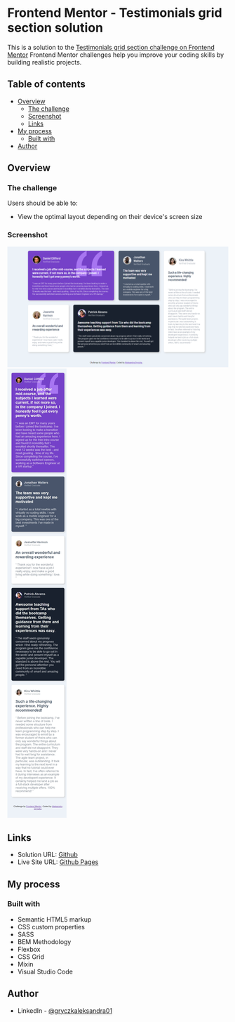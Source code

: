 # Frontend Mentor - Testimonials grid section solution
This is a solution to the [Testimonials grid section challenge on Frontend Mentor](https://www.frontendmentor.io/challenges/testimonials-grid-section-Nnw6J7Un7) Frontend Mentor challenges help you improve your coding skills by building realistic projects.
## Table of contents
- [Overview](#overview)
  - [The challenge](#The-challenge)
  - [Screenshot](#Screenshot)
  - [Links](#Links)
- [My process](#My-process)
  - [Built with](#Built-with)
- [Author](#Author)

## Overview
### The challenge
Users should be able to:

- View the optimal layout depending on their device's screen size

### Screenshot
![Screenshoot](screenshoots/testimonials-grid-section-desktop-screen.png)
![Screenshoot](screenshoots/testimonials-grid-section-mobile-screen.png)

## Links
- Solution URL: [Github](https://github.com/Emmettek/testimonials-grid-section)
- Live Site URL: [Github Pages](https://emmettek.github.io/testimonials-grid-section/)

## My process
### Built with
- Semantic HTML5 markup
- CSS custom properties
- SASS
- BEM Methodology
- Flexbox
- CSS Grid
- Mixin
- Visual Studio Code

## Author
- LinkedIn - [@gryczkaleksandra01](https://www.linkedin.com/in/gryczkaleksandra01/)
